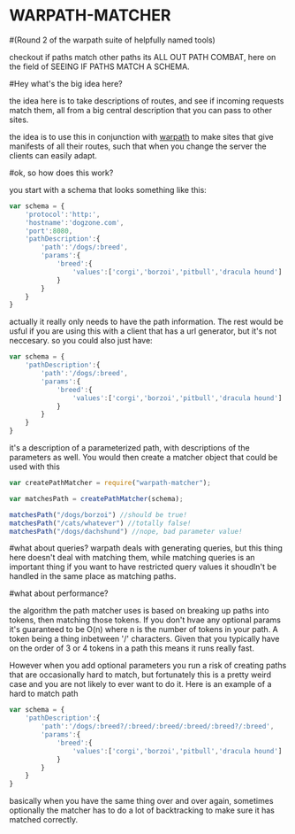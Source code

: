 WARPATH-MATCHER
===============

#(Round 2 of the warpath suite of helpfully named tools)

checkout if paths match other paths its ALL OUT PATH COMBAT, here on the field of SEEING IF PATHS MATCH A SCHEMA.

#Hey what's the big idea here?

the idea here is to take descriptions of routes, and see if incoming requests match them, all from a big central description that you can pass to other sites.

the idea is to use this in conjunction with [warpath](https://github.com/SQUARE-WAVES/route_generator) to make sites that give manifests of all their routes, such that when you change the server the clients can easily adapt.


#ok, so how does this work?

you start with a schema that looks something like this:

```javascript
var schema = {
	'protocol':'http:',
	'hostname':'dogzone.com',
	'port':8080,
	'pathDescription':{
		'path':'/dogs/:breed',
		'params':{
			'breed':{
				'values':['corgi','borzoi','pitbull','dracula hound']
			}
		}
	}
}
```

actually it really only needs to have the path information. The rest would be usful if you are using this with a client that has a url generator, but it's not neccesary. so you could also just have:

```javascript
var schema = {
	'pathDescription':{
		'path':'/dogs/:breed',
		'params':{
			'breed':{
				'values':['corgi','borzoi','pitbull','dracula hound']
			}
		}
	}
}
```

it's a description of a parameterized path, with descriptions of the parameters as well. You would then create a matcher object that could be used with this

```javascript
var createPathMatcher = require("warpath-matcher");

var matchesPath = createPathMatcher(schema);

matchesPath("/dogs/borzoi") //should be true!
matchesPath("/cats/whatever") //totally false!
matchesPath("/dogs/dachshund") //nope, bad parameter value!

```

#what about queries?
warpath deals with generating queries, but this thing here doesn't deal with matching them, while matching queries is an important thing if you want to have restricted query values it shoudln't be handled in the same place as matching paths.

#what about performance?

the algorithm the path matcher uses is based on breaking up paths into tokens, then matching those tokens. If you don't hvae any optional params it's guaranteed to be O(n) where n is the number of tokens in your path. A token being a thing inbetween '/' characters. Given that you typically have on the order of 3 or 4 tokens in a path this means it runs really fast.

However when you add optional parameters you run a risk of creating paths that are occasionally hard to match, but fortunately this is a pretty weird case and you are not likely to ever want to do it. Here is an example of a hard to match path

```javascript
var schema = {
	'pathDescription':{
		'path':'/dogs/:breed?/:breed/:breed/:breed/:breed?/:breed',
		'params':{
			'breed':{
				'values':['corgi','borzoi','pitbull','dracula hound']
			}
		}
	}
}
```

basically when you have the same thing over and over again, sometimes optionally the matcher has to do a lot of backtracking to make sure it has matched correctly.